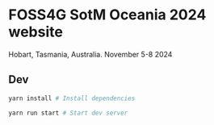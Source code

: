 # FOSS4G SotM Oceania 2024 website

Hobart, Tasmania, Australia. November 5-8 2024

## Dev

```bash
yarn install # Install dependencies

yarn run start # Start dev server
```